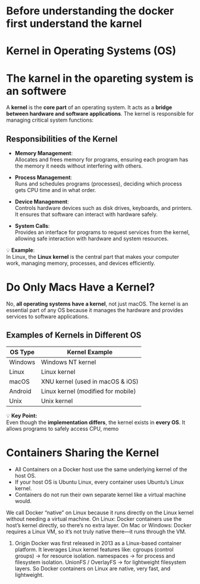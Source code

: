 # Before understanding the docker first understand the karnel 
# Kernel in Operating Systems (OS)
# The karnel in the opareting system is an softwere 


A **kernel** is the **core part** of an operating system. It acts as a **bridge between hardware and software applications**. The kernel is responsible for managing critical system functions:

## Responsibilities of the Kernel

- **Memory Management**:  
  Allocates and frees memory for programs, ensuring each program has the memory it needs without interfering with others.

- **Process Management**:  
  Runs and schedules programs (processes), deciding which process gets CPU time and in what order.

- **Device Management**:  
  Controls hardware devices such as disk drives, keyboards, and printers. It ensures that software can interact with hardware safely.

- **System Calls**:  
  Provides an interface for programs to request services from the kernel, allowing safe interaction with hardware and system resources.

💡 **Example**:  
In Linux, the **Linux kernel** is the central part that makes your computer work, managing memory, processes, and devices efficiently.

# Do Only Macs Have a Kernel?

No, **all operating systems have a kernel**, not just macOS. The kernel is an essential part of any OS because it manages the hardware and provides services to software applications.

## Examples of Kernels in Different OS

| OS Type     | Kernel Example                         |
|------------|----------------------------------------|
| Windows    | Windows NT kernel                       |
| Linux      | Linux kernel                            |
| macOS      | XNU kernel (used in macOS & iOS)       |
| Android    | Linux kernel (modified for mobile)     |
| Unix       | Unix kernel                             |

💡 **Key Point:**  
Even though the **implementation differs**, the kernel exists in **every OS**. It allows programs to safely access CPU, memo

# Containers Sharing the Kernel
- All Containers on a Docker host use the same underlying kernel of the host OS.
- If your host OS is Ubuntu Linux, every container uses Ubuntu’s Linux kernel.
- Containers do not run their own separate kernel like a virtual machine would.

We call Docker “native” on Linux because it runs directly on the Linux kernel without needing a virtual machine.
On Linux: Docker containers use the host’s kernel directly, so there’s no extra layer.
On Mac or Windows: Docker requires a Linux VM, so it’s not truly native there—it runs through the VM.

1. Origin
Docker was first released in 2013 as a Linux-based container platform.
It leverages Linux kernel features like:
cgroups (control groups) → for resource isolation.
namespaces → for process and filesystem isolation.
UnionFS / OverlayFS → for lightweight filesystem layers.
So Docker containers on Linux are native, very fast, and lightweight.



